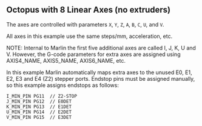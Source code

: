 ## Octopus with 8 Linear Axes (no extruders)

The axes are controlled with parameters `X`, `Y`, `Z`, `A`, `B`, `C`, `U`, and `V`.

All axes in this example use the same steps/mm, acceleration, etc.

NOTE: Internal to Marlin the first five additional axes are called I, J, K, U and V. However,
the G-code parameters for extra axes are assigned using AXIS4_NAME, AXIS5_NAME, AXIS6_NAME, etc.

In this example Marlin automatically maps extra axes to the unused E0, E1, E2, E3 and E4 (Z2) stepper ports.
Endstop pins must be assigned manually, so this example assigns endstops as follows:

```
I_MIN_PIN PG11  // Z2-STOP
J_MIN_PIN PG12  // E0DET
K_MIN_PIN PG13  // E1DET
U_MIN_PIN PG14  // E2DET
V_MIN_PIN PG15  // E3DET
```
